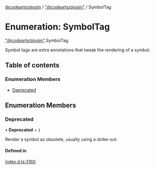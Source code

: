 [@codearts/plugin](../README.md) / ["@codearts/plugin"](../modules/_codearts_plugin_.md) / SymbolTag

# Enumeration: SymbolTag

["@codearts/plugin"](../modules/_codearts_plugin_.md).SymbolTag

Symbol tags are extra annotations that tweak the rendering of a symbol.

## Table of contents

### Enumeration Members

- [Deprecated](codearts_plugin_.SymbolTag.md#deprecated)

## Enumeration Members

### Deprecated

• **Deprecated** = ``1``

Render a symbol as obsolete, usually using a strike-out.

#### Defined in

[index.d.ts:3160](https://github.com/xyz-fish/cloudide-plugin-api/blob/9927cd6/index.d.ts#L3160)
